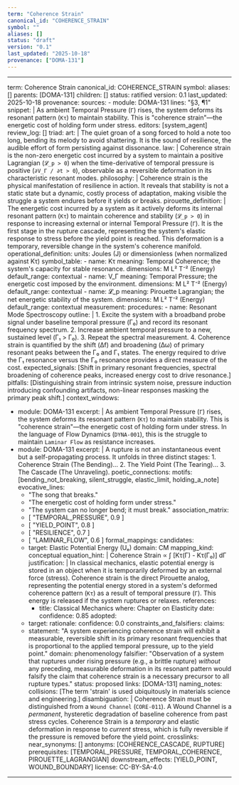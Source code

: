 ```yaml
---
term: "Coherence Strain"
canonical_id: "COHERENCE_STRAIN"
symbol: ""
aliases: []
status: "draft"
version: "0.1"
last_updated: "2025-10-18"
provenance: ["DOMA-131"]
---
```


---
term: Coherence Strain
canonical_id: COHERENCE_STRAIN
symbol: 
aliases: []
parents: [DOMA-131]
children: []
status: ratified
version: 0.1
last_updated: 2025-10-18
provenance:
  sources:
    - module: DOMA-131
      lines: "§3, ¶1"
      snippet: |
        As ambient Temporal Pressure (`Γ`) rises, the system deforms its resonant pattern (`Kτ`) to maintain stability. This is "coherence strain"—the energetic cost of holding form under stress.
  editors: [system_agent]
  review_log: []
triad:
  art: |
    The quiet groan of a song forced to hold a note too long, bending its melody to avoid shattering. It is the sound of resilience, the audible effort of form persisting against dissonance.
  law: |
    Coherence strain is the non-zero energetic cost incurred by a system to maintain a positive Lagrangian (`𝓛_p > 0`) when the time-derivative of temporal pressure is positive (`∂V_Γ / ∂t > 0`), observable as a reversible deformation in its characteristic resonant modes.
  philosophy: |
    Coherence strain is the physical manifestation of resilience in action. It reveals that stability is not a static state but a dynamic, costly process of adaptation, making visible the struggle a system endures before it yields or breaks.
pirouette_definition: |
  The energetic cost incurred by a system as it actively deforms its internal resonant pattern (`Kτ`) to maintain coherence and stability (`𝓛_p > 0`) in response to increasing external or internal Temporal Pressure (`Γ`). It is the first stage in the rupture cascade, representing the system's elastic response to stress before the yield point is reached. This deformation is a temporary, reversible change in the system's coherence manifold.
operational_definition:
  units: Joules (J) or dimensionless (when normalized against Kτ)
  symbol_table:
    - name: Kτ
      meaning: Temporal Coherence; the system's capacity for stable resonance.
      dimensions: M L² T⁻² (Energy)
      default_range: contextual
    - name: V_Γ
      meaning: Temporal Pressure; the energetic cost imposed by the environment.
      dimensions: M L² T⁻² (Energy)
      default_range: contextual
    - name: 𝓛_p
      meaning: Pirouette Lagrangian; the net energetic stability of the system.
      dimensions: M L² T⁻² (Energy)
      default_range: contextual
  measurement:
    procedures:
      - name: Resonant Mode Spectroscopy
        outline: |
          1. Excite the system with a broadband probe signal under baseline temporal pressure (Γ₀) and record its resonant frequency spectrum.
          2. Increase ambient temporal pressure to a new, sustained level (Γ₁ > Γ₀).
          3. Repeat the spectral measurement.
          4. Coherence strain is quantified by the shift (Δf) and broadening (Δω) of primary resonant peaks between the Γ₀ and Γ₁ states. The energy required to drive the Γ₁ resonance versus the Γ₀ resonance provides a direct measure of the cost.
        expected_signals: [Shift in primary resonant frequencies, spectral broadening of coherence peaks, increased energy cost to drive resonance.]
        pitfalls: [Distinguishing strain from intrinsic system noise, pressure induction introducing confounding artifacts, non-linear responses masking the primary peak shift.]
context_windows:
  - module: DOMA-131
    excerpt: |
      As ambient Temporal Pressure (`Γ`) rises, the system deforms its resonant pattern (`Kτ`) to maintain stability. This is "coherence strain"—the energetic cost of holding form under stress. In the language of Flow Dynamics (`DYNA-001`), this is the struggle to maintain `Laminar Flow` as resistance increases.
  - module: DOMA-131
    excerpt: |
      A rupture is not an instantaneous event but a self-propagating process. It unfolds in three distinct stages: 1. Coherence Strain (The Bending)... 2. The Yield Point (The Tearing)... 3. The Cascade (The Unraveling).
poetic_connections:
  motifs: [bending_not_breaking, silent_struggle, elastic_limit, holding_a_note]
  evocative_lines:
    - "The song that breaks."
    - "The energetic cost of holding form under stress."
    - "The system can no longer bend; it must break."
  association_matrix:
    - [ "TEMPORAL_PRESSURE", 0.9 ]
    - [ "YIELD_POINT", 0.8 ]
    - [ "RESILIENCE", 0.7 ]
    - [ "LAMINAR_FLOW", 0.6 ]
formal_mappings:
  candidates:
    - target: Elastic Potential Energy (Uₑ)
      domain: CM
      mapping_kind: conceptual
      equation_hint: |
        Coherence Strain ∝ ∫ [Kτ(Γ) - Kτ(Γ₀)] dΓ
      justification: |
        In classical mechanics, elastic potential energy is stored in an object when it is temporarily deformed by an external force (stress). Coherence strain is the direct Pirouette analog, representing the potential energy stored in a system's deformed coherence pattern (`Kτ`) as a result of temporal pressure (`Γ`). This energy is released if the system ruptures or relaxes.
      references:
        - title: Classical Mechanics
          where: Chapter on Elasticity
          date: 
      confidence: 0.85
  adopted:
    - target: 
      rationale: 
      confidence: 0.0
constraints_and_falsifiers:
  claims:
    - statement: "A system experiencing coherence strain will exhibit a measurable, reversible shift in its primary resonant frequencies that is proportional to the applied temporal pressure, up to the yield point."
      domain: phenomenology
      falsifier: "Observation of a system that ruptures under rising pressure (e.g., a brittle rupture) *without* any preceding, measurable deformation in its resonant pattern would falsify the claim that coherence strain is a necessary precursor to all rupture types."
      status: proposed
      links: [DOMA-131]
naming_notes:
  collisions: [The term 'strain' is used ubiquitously in materials science and engineering.]
  disambiguation: |
    Coherence Strain must be distinguished from a `Wound Channel` (`CORE-011`). A Wound Channel is a *permanent*, hysteretic degradation of baseline coherence from past stress cycles. Coherence Strain is a *temporary* and elastic deformation in response to *current* stress, which is fully reversible if the pressure is removed before the yield point.
crosslinks:
  near_synonyms: []
  antonyms: [COHERENCE_CASCADE, RUPTURE]
  prerequisites: [TEMPORAL_PRESSURE, TEMPORAL_COHERENCE, PIROUETTE_LAGRANGIAN]
  downstream_effects: [YIELD_POINT, WOUND_BOUNDARY]
license: CC-BY-SA-4.0
---